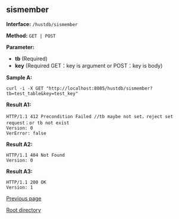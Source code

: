 ## sismember ##

**Interface:** `/hustdb/sismember`

**Method:** `GET | POST`

**Parameter:** 

*  **tb** (Required)  
*  **key** (Required GET：key is argument or POST：key is body)  

**Sample A:**

    curl -i -X GET "http://localhost:8085/hustdb/sismember?tb=test_table&key=test_key"

**Result A1:**

	HTTP/1.1 412 Precondition Failed //tb maybe not set，reject set request；or tb not exist
	Version: 0
	VerError: false

**Result A2:**

	HTTP/1.1 404 Not Found
	Version: 0
	
**Result A3:**

	HTTP/1.1 200 OK
	Version: 1

[Previous page](../hustdb.md)

[Root directory](../../../index.md)